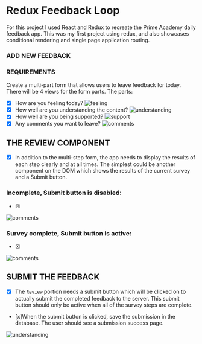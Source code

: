 # Redux Feedback Loop
For this project I used React and Redux to recreate the Prime Academy daily feedback app. This was my first project using redux, and also showcases conditional rendering and single page application routing.

### ADD NEW FEEDBACK

### REQUIREMENTS

Create a multi-part form that allows users to leave feedback for today. 
There will be 4 views for the form parts.
The parts:
- [x] How are you feeling today?
![feeling](wireframes/page-one.png)
-  [x] How well are you understanding the content?
![understanding](wireframes/page-two.png)
- [x] How well are you being supported?
![support](wireframes/page-three.png)
- [x] Any comments you want to leave?
![comments](wireframes/page-four.png)

## THE REVIEW COMPONENT

- [x] In addition to the multi-step form, the app needs to display the results of each step clearly and at all times. The simplest could be another component on the DOM which shows the results of the current survey and a Submit button.

### Incomplete, Submit button is disabled:
- [x]
![comments](wireframes/review-component-inactive.png)

### Survey complete, Submit button is active:
- [x]
![comments](wireframes/review-component-active.png)

## SUBMIT THE FEEDBACK

- [x] The `Review` portion needs a submit button which will be clicked on to actually submit the completed feedback to the server. This submit button should only be active when all of the survey steps are complete.

- [x]When the submit button is clicked, save the submission in the database. The user should see a submission success page.

![understanding](wireframes/page-five.png)



